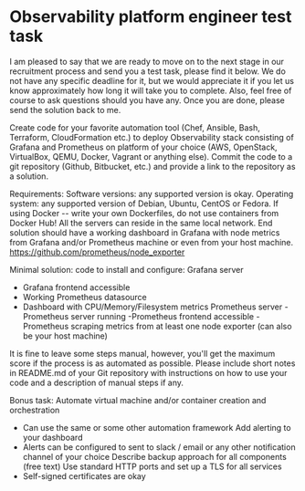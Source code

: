 # Observability platform engineer test task

I am pleased to say that we are ready to move on to the next stage in our recruitment process and send you a test task, please find it below. We do not have any specific deadline for it, but we would appreciate it if you let us know approximately how long it will take you to complete. Also, feel free of course to ask questions should you have any. Once you are done, please send the solution back to me.

Create code for your favorite automation tool (Chef, Ansible, Bash, Terraform, CloudFormation etc.) to deploy Observability stack consisting of Grafana and Prometheus on platform of your choice (AWS, OpenStack, VirtualBox, QEMU, Docker, Vagrant or anything else).
Commit the code to a git repository (Github, Bitbucket, etc.) and provide a link to the repository as a solution.

Requirements:
Software versions: any supported version is okay.
Operating system: any supported version of Debian, Ubuntu, CentOS or Fedora.
If using Docker -- write your own Dockerfiles, do not use containers from Docker Hub!
All the servers can reside in the same local network.
End solution should have a working dashboard in Grafana with node metrics from Grafana and/or Prometheus machine or even from your host machine. https://github.com/prometheus/node_exporter

Minimal solution: code to install and configure:
Grafana server
- Grafana frontend accessible
- Working Prometheus datasource
- Dashboard with CPU/Memory/Filesystem metrics
Prometheus server
-Prometheus server running
-Prometheus frontend accessible
-Prometheus scraping metrics from at least one node exporter (can also be your host machine)

It is fine to leave some steps manual, however, you'll get the maximum score if the process is as automated as possible.
Please include short notes in README.md of your Git repository with instructions on how to use your code and a description of manual steps if any.

Bonus task:
Automate virtual machine and/or container creation and orchestration
- Can use the same or some other automation framework
Add alerting to your dashboard
- Alerts can be configured to sent to slack / email or any other notification channel of your choice
Describe backup approach for all components (free text)
Use standard HTTP ports and set up a TLS for all services
- Self-signed certificates are okay
